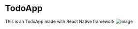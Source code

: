 # TodoApp
This is an TodoApp made with React Native framework
![image](https://user-images.githubusercontent.com/64966091/171023353-4aff8d5d-df35-49e3-98ec-23f743d04858.png)
